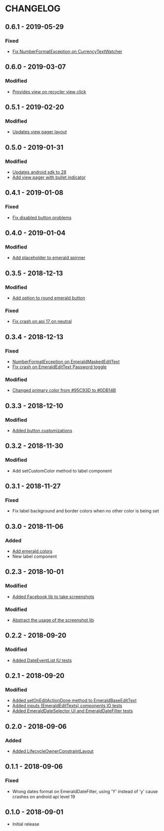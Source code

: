 # CHANGELOG

## 0.6.1 - 2019-05-29

### Fixed
- [Fix NumberFormatException on CurrencyTextWatcher][issue-95]

## 0.6.0 - 2019-03-07

### Modified
- [Provides view on recycler view click][issue-90]

## 0.5.1 - 2019-02-20

### Modified
- [Updates view pager layout][issue-85]

## 0.5.0 - 2019-01-31

### Modified
- [Updates android sdk to 28][issue-81]
- [Add view pager with bullet indicator][issue-79]

## 0.4.1 - 2019-01-08

### Fixed
- [Fix disabled button problems][issue-75]

## 0.4.0 - 2019-01-04

### Modified
- [Add placeholder to emerald spinner][issue-39]

## 0.3.5 - 2018-12-13

### Modified
- [Add option to round emerald button][issue-68]

### Fixed
- [Fix crash on api 17 on neutral][issue-66]
 

## 0.3.4 - 2018-12-13

### Fixed
- [NumberFormatException on EmeraldMaskedEditText][issue-58]
- [Fix crash on EmeraldEditText Password toggle][issue-60]


### Modified
- [Changed primary color from #95C93D to #0DB14B][issue-61]

## 0.3.3 - 2018-12-10

### Modified
- [Added button customizations][issue-52]

## 0.3.2 - 2018-11-30

### Modified
- Add setCustomColor method to label component 

## 0.3.1 - 2018-11-27

### Fixed
- Fix label background and border colors when no other color is being set

## 0.3.0 - 2018-11-06

### Added
- [Add emerald colors][issue-25]
- New label component

## 0.2.3 - 2018-10-01

### Modified
- [Added Facebook lib to take screenshots][issue-33]

### Modified
- [Abstract the usage of the screenshot lib][issue-34]

## 0.2.2 - 2018-09-20

### Modified
- [Added DateEventList IU tests][issue-27]

## 0.2.1 - 2018-09-20

### Modified
- [Added setOnEditActionDone method to EmeraldBaseEditText][issue-20]
- [Added inputs (EmeraldEditTexts) components IO tests][issue-22]
- [Added EmeraldDateSelector UI and EmeraldDateFilter tests][issue-24]

## 0.2.0 - 2018-09-06

### Added
- [Added LifecycleOwnerConstraintLayout][issue-14]

## 0.1.1 - 2018-09-06

### Fixed
- Wrong dates format on EmeraldDateFilter, using 'Y' instead of 'y' cause crashes on android api level 19

## 0.1.0 - 2018-09-01
- Initial release

[issue-14]:https://github.com/stone-payments/emerald-components-android/issues/14
[issue-22]:https://github.com/stone-payments/emerald-components-android/issues/22
[issue-20]:https://github.com/stone-payments/emerald-components-android/issues/20
[issue-24]:https://github.com/stone-payments/emerald-components-android/issues/24
[issue-27]:https://github.com/stone-payments/emerald-components-android/issues/27
[issue-33]:https://github.com/stone-payments/emerald-components-android/issues/33
[issue-34]:https://github.com/stone-payments/emerald-components-android/issues/34
[issue-25]:https://github.com/stone-payments/emerald-components-android/issues/25
[issue-52]:https://github.com/stone-payments/emerald-components-android/issues/52
[issue-58]:https://github.com/stone-payments/emerald-components-android/issues/58
[issue-60]:https://github.com/stone-payments/emerald-components-android/issues/60
[issue-61]:https://github.com/stone-payments/emerald-components-android/issues/61
[issue-66]:https://github.com/stone-payments/emerald-components-android/issues/66
[issue-68]:https://github.com/stone-payments/emerald-components-android/issues/68
[issue-39]:https://github.com/stone-payments/emerald-components-android/issues/39
[issue-75]:https://github.com/stone-payments/emerald-components-android/issues/75
[issue-81]:https://github.com/stone-payments/emerald-components-android/issues/81
[issue-79]:https://github.com/stone-payments/emerald-components-android/issues/79
[issue-85]:https://github.com/stone-payments/emerald-components-android/issues/85
[issue-90]:https://github.com/stone-payments/emerald-components-android/issues/90
[issue-95]:https://github.com/stone-payments/emerald-components-android/issues/95

